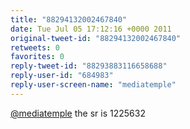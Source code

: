 ```yaml
---
title: "88294132002467840"
date: Tue Jul 05 17:12:16 +0000 2011
original-tweet-id: "88294132002467840"
retweets: 0
favorites: 0
reply-tweet-id: "88293883116658688"
reply-user-id: "684983"
reply-user-screen-name: "mediatemple"
---
```

<a href="https://twitter.com/mediatemple">@mediatemple</a> the sr is 1225632
